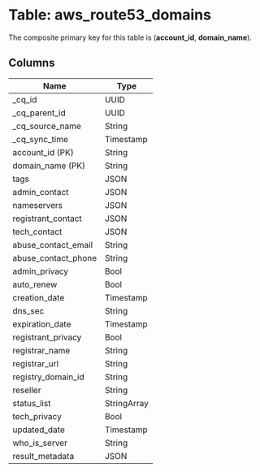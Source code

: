 # Table: aws_route53_domains



The composite primary key for this table is (**account_id**, **domain_name**).


## Columns
| Name          | Type          |
| ------------- | ------------- |
|_cq_id|UUID|
|_cq_parent_id|UUID|
|_cq_source_name|String|
|_cq_sync_time|Timestamp|
|account_id (PK)|String|
|domain_name (PK)|String|
|tags|JSON|
|admin_contact|JSON|
|nameservers|JSON|
|registrant_contact|JSON|
|tech_contact|JSON|
|abuse_contact_email|String|
|abuse_contact_phone|String|
|admin_privacy|Bool|
|auto_renew|Bool|
|creation_date|Timestamp|
|dns_sec|String|
|expiration_date|Timestamp|
|registrant_privacy|Bool|
|registrar_name|String|
|registrar_url|String|
|registry_domain_id|String|
|reseller|String|
|status_list|StringArray|
|tech_privacy|Bool|
|updated_date|Timestamp|
|who_is_server|String|
|result_metadata|JSON|